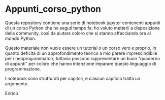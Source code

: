 # Appunti_corso_python
Questa repository contiene una serie di notebook jupyter contenenti appunti di un corso Python che ho seguti tempo fa; ho voluto metterli a disposizione della community, così da aiutare coloro che si stanno affacciando ora al mondo Python.

Questo materiale non vuole essere un tutorial o un corso vero e proprio, in quanto deficita di un approfondimento teorico a mio parere imprescindibile per i neoprogrammatori; tuttavia possono rappresentare un buon "quaderno di appunti" per coloro che hanno intenzione imparare questo linguaggio di programmazione.

I notebook sono strutturati per capitoli, e ciascun capitolo tratta un argomento.






Enrico
